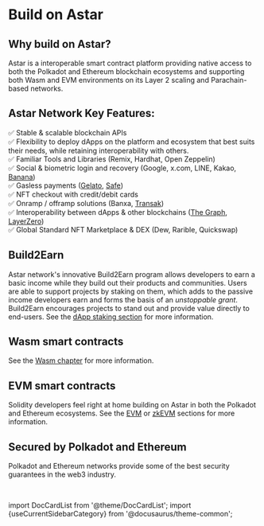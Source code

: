# Build on Astar

## Why build on Astar?

Astar is a interoperable smart contract platform providing native access to both the Polkadot and Ethereum blockchain ecosystems and supporting both Wasm and EVM environments on its Layer 2 scaling and Parachain-based networks.

## Astar Network Key Features:

✅ Stable & scalable blockchain APIs <br/>
✅ Flexibility to deploy dApps on the platform and ecosystem that best suits their needs, while retaining interoperability with others. <br/>
✅ Familiar Tools and Libraries (Remix, Hardhat, Open Zeppelin) <br/>
✅ Social & biometric login and recovery (Google, x.com, LINE, Kakao, [Banana](/docs/build/integrations/account-abstraction/banana/)) <br/>
✅ Gasless payments ([Gelato](/docs/build/zkEVM/integrations/account-abstraction/relayers/gelato-relay), [Safe](/docs/build/zkEVM/integrations/account-abstraction/safe--aa/))<br/>
✅ NFT checkout with credit/debit cards <br/>
✅ Onramp / offramp solutions (Banxa, [Transak](/docs/build/integrations/wallets/transak)) <br/>
✅ Interoperability between dApps & other blockchains ([The Graph](/docs/build/integrations/indexers/thegraph), [LayerZero](/docs/build/zkEVM/integrations/bridges-relays/AstarEVM-zkEVM)) <br/>
✅ Global Standard NFT Marketplace & DEX (Dew, Rarible, Quickswap) <br/>

## Build2Earn
Astar network's innovative Build2Earn program allows developers to earn a basic income while they build out their products and communities. Users are able to support projects by staking on them, which adds to the passive income developers earn and forms the basis of an *unstoppable grant*. Build2Earn encourages projects to stand out and provide value directly to end-users. See the [dApp staking section](/docs/use/dapp-staking/) for more information.

## Wasm smart contracts
See the [Wasm chapter](/docs/build/wasm) for more information.

## EVM smart contracts
Solidity developers feel right at home building on Astar in both the Polkadot and Ethereum ecosystems. See the [EVM](/docs/build/EVM) or [zkEVM](/docs/build/zkEVM) sections for more information.

## Secured by Polkadot and Ethereum
Polkadot and Ethereum networks provide some of the best security guarantees in the web3 industry.

<br/>

import DocCardList from '@theme/DocCardList';
import {useCurrentSidebarCategory} from '@docusaurus/theme-common';

<DocCardList items={useCurrentSidebarCategory().items}/>
